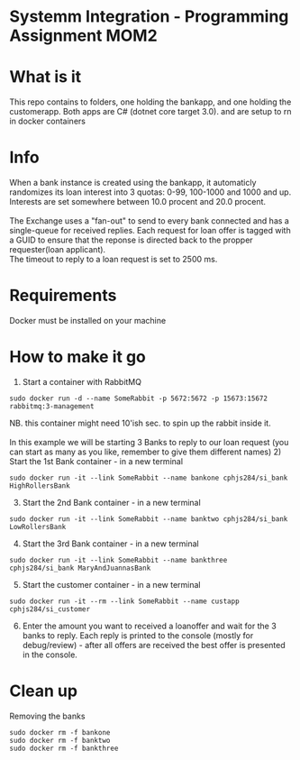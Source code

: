 # Systemm Integration - Programming Assignment MOM2

# What is it
This repo contains to folders, one holding the bankapp, and one holding the customerapp. Both apps are C# (dotnet core target 3.0). and are setup to rn in docker containers

# Info
When a bank instance is created using the bankapp, it automaticly randomizes its loan interest into 3 quotas: 0-99, 100-1000 and 1000 and up. Interests are set somewhere between 10.0 procent and 20.0 procent.<br>
<br>
The Exchange uses a "fan-out" to send to every bank connected and has a single-queue for received replies. Each request for loan offer is tagged with a GUID to ensure that the reponse is directed back to the propper requester(loan applicant).<br>
The timeout to reply to a loan request is set to 2500 ms.

# Requirements
Docker must be installed on your machine

# How to make it go
1) Start a container with RabbitMQ
```
sudo docker run -d --name SomeRabbit -p 5672:5672 -p 15673:15672 rabbitmq:3-management
```
NB. this container might need 10'ish sec. to spin up the rabbit inside it.<br>
<br>
In this example we will be starting 3 Banks to reply to our loan request (you can start as many as you like, remember to give them different names)
2) Start the 1st Bank container - in a new terminal
```
sudo docker run -it --link SomeRabbit --name bankone cphjs284/si_bank HighRollersBank
```
3) Start the 2nd Bank container - in a new terminal
```
sudo docker run -it --link SomeRabbit --name banktwo cphjs284/si_bank LowRollersBank
```
4) Start the 3rd Bank container - in a new terminal
```
sudo docker run -it --link SomeRabbit --name bankthree cphjs284/si_bank MaryAndJuannasBank
```
5) Start the customer container - in a new terminal 
```
sudo docker run -it --rm --link SomeRabbit --name custapp cphjs284/si_customer
```
6) Enter the amount you want to received a loanoffer and wait for the 3 banks to reply. Each reply is printed to the console (mostly for debug/review) - after all offers are received the best offer is presented in the console.

# Clean up
Removing the banks
```
sudo docker rm -f bankone
sudo docker rm -f banktwo
sudo docker rm -f bankthree
```